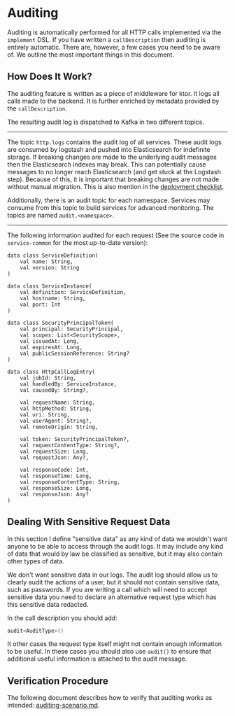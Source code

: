 # Auditing

Auditing is automatically performed for all HTTP calls implemented via the
`implement` DSL. If you have written a `callDescription` then auditing is
entirely automatic. There are, however, a few cases you need to be aware of.
We outline the most important things in this document.

## How Does It Work?

The auditing feature is written as a piece of middleware for ktor. It logs all
calls made to the backend. It is further enriched by metadata provided by the
`callDescription`.

The resulting audit log is dispatched to Kafka in two different topics. 

---

The topic `http.logs` contains the audit log of all services. These audit
logs are consumed by logstash and pushed into Elasticsearch for indefinite
storage. If breaking changes are made to the underlying audit messages then
the Elasticsearch indexes may break. This can potentially cause messages to no
longer reach Elasticsearch (and get stuck at the Logstash step). Because of
this, it is important that breaking changes are not made without manual
migration. This is also mention in the [deployment checklist](deployment.html).

Additionally, there is an audit topic for each namespace. Services may consume
from this topic to build services for advanced monitoring. The topics are named
`audit.<namespace>`.

---

The following information audited for each request (See the source code in
`service-common` for the most up-to-date version):

```
data class ServiceDefinition(
    val name: String, 
    val version: String
)

data class ServiceInstance(
    val definition: ServiceDefinition, 
    val hostname: String, 
    val port: Int
)

data class SecurityPrincipalToken(
    val principal: SecurityPrincipal,
    val scopes: List<SecurityScope>,
    val issuedAt: Long,
    val expiresAt: Long,
    val publicSessionReference: String?
)

data class HttpCallLogEntry(
    val jobId: String,
    val handledBy: ServiceInstance,
    val causedBy: String?,

    val requestName: String,
    val httpMethod: String,
    val uri: String,
    val userAgent: String?,
    val remoteOrigin: String,

    val token: SecurityPrincipalToken?,
    val requestContentType: String?,
    val requestSize: Long,
    val requestJson: Any?,

    val responseCode: Int,
    val responseTime: Long,
    val responseContentType: String,
    val responseSize: Long,
    val responseJson: Any?
)
```

## Dealing With Sensitive Request Data

In this section I define "sensitive data" as any kind of data we wouldn't
want anyone to be able to access through the audit logs. It may include any
kind of data that would by law be classified as sensitive, but it may also
contain other types of data.

We don't want sensitive data in our logs. The audit log should allow us to
clearly audit the actions of a user, but it should not contain sensitive data,
such as passwords. If you are writing a call which will need to accept sensitive
data you need to declare an alternative request type which has this sensitive
data redacted. 

In the call description you should add:

```kotlin
audit<AuditType>()
```

It other cases the request type itself might not contain enough information
to be useful. In these cases you should also use `audit()` to ensure that
additional useful information is attached to the audit message.

## Verification Procedure

The following document describes how to verify that auditing works as intended:
[auditing-scenario.md](auditing-scenario.md).
